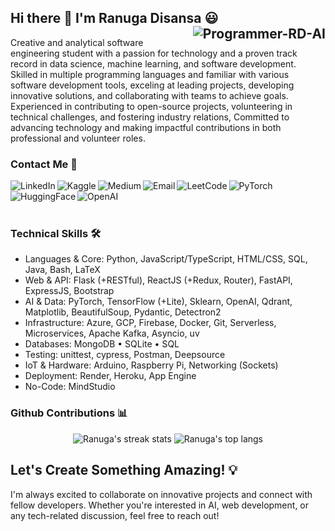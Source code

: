 ## Hi there 👋 I'm Ranuga Disansa 😃 <img align="right" src="https://komarev.com/ghpvc/?username=Programmer-RD-AI" alt="Programmer-RD-AI" />

Creative and analytical software engineering student with a passion for technology and a proven track record in data science, machine learning, and software development. Skilled in multiple programming languages and familiar with various software development tools, exceling at leading projects, developing innovative solutions, and collaborating with teams to achieve goals. Experienced in contributing to open-source projects, volunteering in technical challenges, and fostering industry relations, Committed to advancing technology and making impactful contributions in both professional and volunteer roles.

### Contact Me 💬

<center>
<a href="https://www.linkedin.com/in/programmer-rd-ai/">
<img align="left" alt="LinkedIn" src="https://img.shields.io/badge/LinkedIn-Connect-0077B5?style=for-the-badge&logo=linkedin&logoColor=white" />
</a>
<a href="https://www.kaggle.com/programmerrdai">
<img align="left" alt="Kaggle" src="https://img.shields.io/badge/Kaggle-Follow-20BEFF?style=for-the-badge&logo=kaggle&logoColor=white" />
</a>
<a href="https://medium.com/@Programmer-RD-AI">
<img align="left" alt="Medium" src="https://img.shields.io/badge/Medium-Follow-black?style=for-the-badge&logo=medium&logoColor=white" />
</a>
<a href="mailto:go2ranuga@gmail.com">
<img align="left" alt="Email" src="https://img.shields.io/badge/Email-Contact-red?style=for-the-badge&logo=gmail&logoColor=white" />
</a>
<a href="https://leetcode.com/u/Programmer-RD-AI/">
<img align="left" alt="LeetCode" src="https://img.shields.io/badge/LeetCode-Profile-FFA116?style=for-the-badge&logo=leetcode&logoColor=white" />
</a>
<a href="https://discuss.pytorch.org/u/programmer-rd-ai/summary">
<img align="left" alt="PyTorch" src="https://img.shields.io/badge/PyTorch-Community-EE4C2C?style=for-the-badge&logo=pytorch&logoColor=white" />
</a>
<a href="https://huggingface.co/Programmer-RD-AI">
<img align="left" alt="HuggingFace" src="https://img.shields.io/badge/HuggingFace-Profile-FFD21E?style=for-the-badge&logo=huggingface&logoColor=black" />
</a>
<a href="https://community.openai.com/u/programmerrdai/summary">
<img align="left" alt="OpenAI" src="https://img.shields.io/badge/OpenAI-Profile-FFD21E?style=for-the-badge&logo=OpenAI&logoColor=black" />
</a>
</center>
<br> <br>
<br>

### Technical Skills 🛠️

- Languages & Core: Python, JavaScript/TypeScript, HTML/CSS, SQL, Java, Bash, LaTeX
- Web & API: Flask (+RESTful), ReactJS (+Redux, Router), FastAPI, ExpressJS, Bootstrap
- AI & Data: PyTorch, TensorFlow (+Lite), Sklearn, OpenAI, Qdrant, Matplotlib, BeautifulSoup, Pydantic, Detectron2
- Infrastructure: Azure, GCP, Firebase, Docker, Git, Serverless, Microservices, Apache Kafka, Asyncio, uv
- Databases: MongoDB • SQLite • SQL
- Testing: unittest, cypress, Postman, Deepsource
- IoT & Hardware: Arduino, Raspberry Pi, Networking (Sockets)
- Deployment: Render, Heroku, App Engine
- No-Code: MindStudio

### Github Contributions 📊

<p align="center">
  <div align="center">
    <img align="" src="https://github-readme-stats.vercel.app/api?username=Programmer-RD-AI&show_icons=true&include_all_commits=true&theme=dark&hide_border=true" alt="Ranuga's streak stats"/>
    <img align="" src="https://github-readme-stats.vercel.app/api/top-langs/?username=Programmer-RD-AI&layout=compact&theme=dark&hide_border=true" alt="Ranuga's top langs"/>
  </div>
</p>

## Let's Create Something Amazing! 💡

I'm always excited to collaborate on innovative projects and connect with fellow developers. Whether you're interested in AI, web development, or any tech-related discussion, feel free to reach out!
